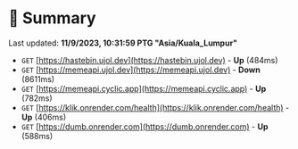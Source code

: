 # 📖 Summary
Last updated: **11/9/2023, 10:31:59 PTG "Asia/Kuala_Lumpur"**

- `GET` [https://hastebin.ujol.dev](https://hastebin.ujol.dev) - **Up** (484ms)
- `GET` [https://memeapi.ujol.dev](https://memeapi.ujol.dev) - **Down** (8611ms)
- `GET` [https://memeapi.cyclic.app](https://memeapi.cyclic.app) - **Up** (782ms)
- `GET` [https://klik.onrender.com/health](https://klik.onrender.com/health) - **Up** (406ms)
- `GET` [https://dumb.onrender.com](https://dumb.onrender.com) - **Up** (588ms)
